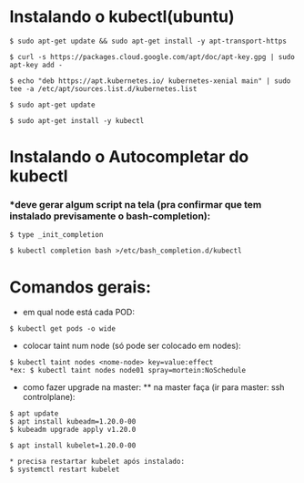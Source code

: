  # Instalando o kubectl(ubuntu)
 ~~~linux
 $ sudo apt-get update && sudo apt-get install -y apt-transport-https
 
 $ curl -s https://packages.cloud.google.com/apt/doc/apt-key.gpg | sudo apt-key add -
 
 $ echo "deb https://apt.kubernetes.io/ kubernetes-xenial main" | sudo tee -a /etc/apt/sources.list.d/kubernetes.list
 
 $ sudo apt-get update
 
 $ sudo apt-get install -y kubectl
~~~
# Instalando o Autocompletar do kubectl
### *deve gerar algum script na tela (pra confirmar que tem instalado previsamente o bash-completion):
~~~linux
$ type _init_completion

$ kubectl completion bash >/etc/bash_completion.d/kubectl
~~~~
# Comandos gerais:

* em qual node está cada POD:
~~~~
$ kubectl get pods -o wide 
~~~~
* colocar taint num node (só pode ser colocado em nodes):
~~~~
$ kubectl taint nodes <nome-node> key=value:effect
*ex: $ kubectl taint nodes node01 spray=mortein:NoSchedule
~~~~
* como fazer upgrade na master:
** na master faça (ir para master: ssh controlplane):
~~~~
$ apt update
$ apt install kubeadm=1.20.0-00
$ kubeadm upgrade apply v1.20.0

$ apt install kubelet=1.20.0-00 

* precisa restartar kubelet após instalado:
$ systemctl restart kubelet
~~~~

